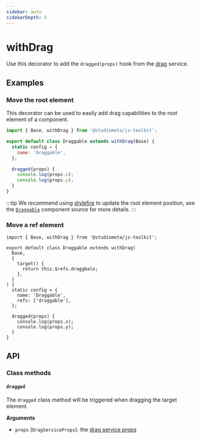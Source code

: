 ```yaml
---
sidebar: auto
sidebarDepth: 5
---
```


# withDrag

Use this decorator to add the `dragged(props)` hook from the [drag](/services/drag.md) service.

## Examples

### Move the root element

This decorator can be used to easily add drag capabilities to the root element of a component.

```js
import { Base, withDrag } from '@studiometa/js-toolkit';

export default class Draggable extends withDrag(Base) {
  static config = {
    name: 'Draggable',
  };

  dragged(props) {
    console.log(props.x);
    console.log(props.y);
  }
}
```
:::tip
We recommend using [stylefire](https://popmotion.io/stylefire/) to update the root element position, see the [`Draggable`](https://github.com/studiometa/ui/blob/master/packages/ui/Draggable.js) component source for more details.
:::

### Move a ref element

```js{6-10}
import { Base, withDrag } from '@studiometa/js-toolkit';

export default class Draggable extends withDrag(
  Base,
  {
    target() {
      return this.$refs.draggbale;
    },
  }
) {
  static config = {
    name: 'Draggable',
    refs: ['draggable'],
  };

  dragged(props) {
    console.log(props.x);
    console.log(props.y);
  }
}
```

## API

### Class methods

#### `dragged`

The `dragged` class method will be triggered when dragging the target element.

**Arguments**

- `props` (`DragServiceProps`): the [drag service props](/services/drag.md#props)
